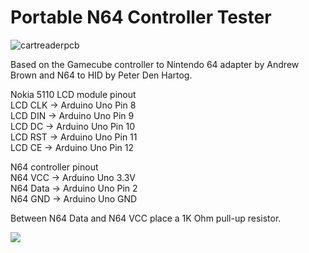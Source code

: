 # Portable N64 Controller Tester

![cartreaderpcb](https://github.com/sanni/controllertest/blob/master/controllertest.jpg)

Based on the Gamecube controller to Nintendo 64 adapter by Andrew Brown and N64 to HID by Peter Den Hartog.  

Nokia 5110 LCD module pinout  
LCD CLK -> Arduino Uno Pin 8  
LCD DIN -> Arduino Uno Pin 9  
LCD DC  -> Arduino Uno Pin 10  
LCD RST -> Arduino Uno Pin 11  
LCD CE  -> Arduino Uno Pin 12  

N64 controller pinout  
N64 VCC  -> Arduino Uno 3.3V  
N64 Data -> Arduino Uno Pin 2  
N64 GND  -> Arduino Uno GND  

Between N64 Data and N64 VCC place a 1K Ohm pull-up resistor.  

[![](https://dl.dropboxusercontent.com/s/h3hswzkiqzc7vjr/video2.jpg?dl=1)](https://www.youtube.com/watch?v=5PH3Je4rQf8)
